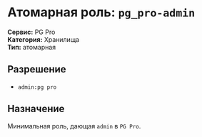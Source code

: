 # Атомарная роль: `pg_pro-admin`

**Сервис:** PG Pro  
**Категория:** Хранилища  
**Тип:** атомарная

## Разрешение
- `admin:pg pro`

## Назначение
Минимальная роль, дающая `admin` в `PG Pro`.
